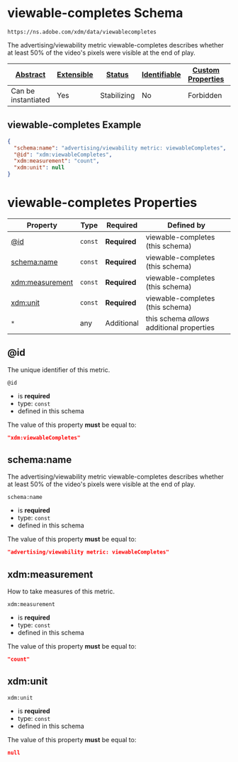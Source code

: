 
# viewable-completes Schema

```
https://ns.adobe.com/xdm/data/viewablecompletes
```

The advertising/viewability metric viewable-completes describes whether at least 50% of the video's pixels were visible at the end of play.

| [Abstract](../../abstract.md) | [Extensible](../../extensions.md) | [Status](../../status.md) | [Identifiable](../../id.md) | [Custom Properties](../../extensions.md) | [Additional Properties](../../extensions.md) | Defined In |
|-------------------------------|-----------------------------------|---------------------------|-----------------------------|------------------------------------------|----------------------------------------------|------------|
| Can be instantiated | Yes | Stabilizing | No | Forbidden | Permitted | [data/viewablecompletes.schema.json](data/viewablecompletes.schema.json) |

## viewable-completes Example
```json
{
  "schema:name": "advertising/viewability metric: viewableCompletes",
  "@id": "xdm:viewableCompletes",
  "xdm:measurement": "count",
  "xdm:unit": null
}
```

# viewable-completes Properties

| Property | Type | Required | Defined by |
|----------|------|----------|------------|
| [@id](#@id) | `const` | **Required** | viewable-completes (this schema) |
| [schema:name](#schemaname) | `const` | **Required** | viewable-completes (this schema) |
| [xdm:measurement](#xdmmeasurement) | `const` | **Required** | viewable-completes (this schema) |
| [xdm:unit](#xdmunit) | `const` | **Required** | viewable-completes (this schema) |
| `*` | any | Additional | this schema *allows* additional properties |

## @id

The unique identifier of this metric.

`@id`
* is **required**
* type: `const`
* defined in this schema

The value of this property **must** be equal to:

```json
"xdm:viewableCompletes"
```





## schema:name

The advertising/viewability metric viewable-completes describes whether at least 50% of the video's pixels were visible at the end of play.

`schema:name`
* is **required**
* type: `const`
* defined in this schema

The value of this property **must** be equal to:

```json
"advertising/viewability metric: viewableCompletes"
```





## xdm:measurement

How to take measures of this metric.

`xdm:measurement`
* is **required**
* type: `const`
* defined in this schema

The value of this property **must** be equal to:

```json
"count"
```





## xdm:unit


`xdm:unit`
* is **required**
* type: `const`
* defined in this schema

The value of this property **must** be equal to:

```json
null
```




